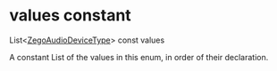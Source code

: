 


# values constant







List&lt;[ZegoAudioDeviceType](../../zego_uikit_prebuilt_live_audio_room/ZegoAudioDeviceType.md)> const values
  




<p>A constant List of the values in this enum, in order of their declaration.</p>










